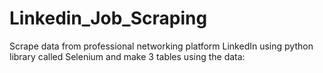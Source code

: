 # Linkedin_Job_Scraping
Scrape data from professional networking platform LinkedIn using python library called Selenium and make 3 tables using the data:
